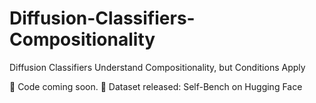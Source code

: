 # Diffusion-Classifiers-Compositionality
Diffusion Classifiers Understand Compositionality, but Conditions Apply

🚧 Code coming soon.
📂 Dataset released: Self-Bench on Hugging Face
